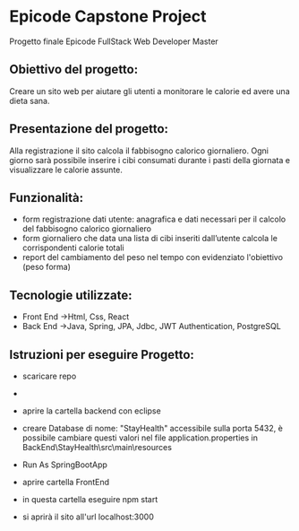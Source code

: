 # Epicode Capstone Project
Progetto finale Epicode FullStack Web Developer Master 

## Obiettivo del progetto: 
Creare un sito web per aiutare gli utenti a monitorare le calorie ed avere una dieta sana.

## Presentazione del progetto:
Alla registrazione il sito calcola il fabbisogno calorico giornaliero. Ogni giorno sarà possibile inserire i cibi consumati durante i pasti della giornata 
e visualizzare le calorie assunte.

## Funzionalità:
- form registrazione dati utente: anagrafica e dati necessari per il calcolo del fabbisogno calorico giornaliero
- form giornaliero che data una lista di cibi inseriti dall’utente calcola le corrispondenti calorie totali
- report del cambiamento del peso nel tempo con evidenziato l'obiettivo (peso forma)

## Tecnologie utilizzate:
- Front End ->Html, Css, React 
- Back End ->Java, Spring, JPA, Jdbc, JWT Authentication, PostgreSQL

## Istruzioni per eseguire Progetto:
- scaricare repo
- 
- aprire la cartella backend con eclipse
- creare Database di nome: "StayHealth" accessibile sulla porta 5432, è possibile cambiare questi valori nel file application.properties in BackEnd\StayHealth\src\main\resources
- Run As SpringBootApp

- aprire cartella FrontEnd
- in questa cartella eseguire npm start 
- si aprirà il sito all'url localhost:3000
